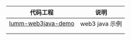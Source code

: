 | 代码工程                                           | 说明           |
| -------------------------------------------------- | -------------- |
| [lumm-web3java-demo](lumm-web3java-demo/README.md) | web3 java 示例 |
|                                                    |                |
|                                                    |                |
